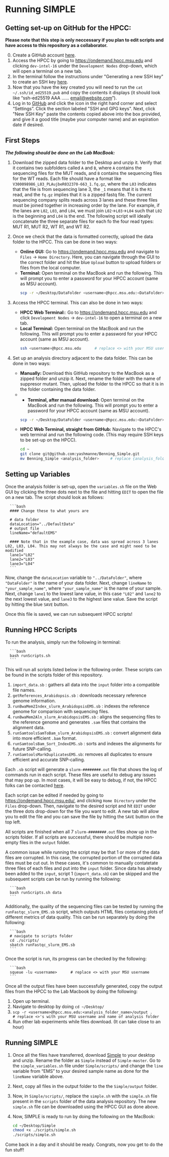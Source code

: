 # Running SIMPLE

## Getting set-up on GitHub for the HPCC:

**Please note that this step is only neccessary if you plan to edit scripts and have access to this repository as a collaborator.**

0. Create a GitHub account [here](https://github.com/).
1. Access the HPCC by going to https://ondemand.hpcc.msu.edu and clicking `dev-intel-16` under the `Development Nodes` drop-down, which will open a terminal on a new tab.
2. In the terminal follow the instructions under "Generating a new SSH key" to create an SSH key [here](https://docs.github.com/en/authentication/connecting-to-github-with-ssh/generating-a-new-ssh-key-and-adding-it-to-the-ssh-agent). 
3. Now that you have the key created you will need to run the `cat ~/.ssh/id_ed25519.pub` and copy the contents it displays (it should look like “ssh-ed25519 AAA …… email@website.com”).
4. Log in to [GitHub](https://github.com/) and click the icon in the right hand corner and select “Settings”. Click the section labeled "SSH and GPG keys". Next, click "New SSH Key" paste the contents copied above into the box provided, and give it a good title (maybe your computer name) and an expiration date if desired.

## First Steps

***The following should be done on the Lab MacBook:***

1. Download the zipped data folder to the Desktop and unzip it. Verify that it contains two subfolders called `A` and `B`, where `A` contains the sequencing files for the MUT reads, and `B` contains the sequencing files for the WT reads. Each file should have a format like `V300098986_L03_PLAujbeR032370-663_1.fq.gz`, where the `L03` indicates that the file is from sequencing lane 3, the `_1` means that it is the `R1` read, and the `fq.gz` implies that it is a zipped fastq file. The current sequencing company splits reads across 3 lanes and these three files must be joined together in increasing order by the lane. For example, if the lanes are `L02`, `L03`, and `L04`, we must join `L02`->`L03`->`L04` such that `L02` is the beginning and `L04` is the end. The following script will ideally concatenate the three separate files for each fo the four read types: MUT R1, MUT R2, WT R1, and WT R2.
   
2. Once we check that the data is formatted correctly, upload the data folder to the HPCC. This can be done in two ways:

    * **Online GUI:** Go to https://ondemand.hpcc.msu.edu and navigate to `Files` -> `Home Directory`. Here, you can navigate through the GUI to the correct folder and hit the blue `Upload` button to upload folders or files from the local computer.
    * **Terminal:** Open terminal on the MacBook and run the following. This will prompt you to enter a password for your HPCC account (same as MSU account).
      ```bash
      scp -r ~/Desktop/DataFolder <username>@hpcc.msu.edu:<DataFolder>     # replace <>'s with your MSU username and the name of your data folder
      ```
3. Access the HPCC terminal. This can also be done in two ways:

    * **HPCC Web Terminal:**: Go to https://ondemand.hpcc.msu.edu and click `Development Nodes` -> `dev-intel-16` to open a terminal on a new tab.  
    * **Local Terminal:** Open terminal on the MacBook and run the following. This will prompt you to enter a password for your HPCC account (same as MSU account).
      ```bash
      ssh <username>@hpcc.msu.edu      # replace <> with your MSU username 
      ```

4. Set up an analysis directory adjacent to the data folder. This can be done in two ways:

   * **Manually:** Download this GitHub repository to the MacBook as a zipped folder and unzip it. Next, rename the folder with the name of suppresor mutant. Then, upload the folder to the HPCC so that it is in the folder containing the data folder. 
   * * **Terminal, after manual download:** Open terminal on the MacBook and run the following. This will prompt you to enter a password for your HPCC account (same as MSU account).
      ```bash
      scp -r ~/Desktop/DataFolder <username>@hpcc.msu.edu:<DataFolder>     # replace <>'s with your MSU username and the name of your data folder
      ```
   * **HPCC Web Terminal, straight from GitHub:** Navigate to the HPCC's web terminal and run the following code. (This may require SSH keys to be set-up on the HPCC).
     ```bash
     cd ~
     git clone git@github.com:yashmanne/Benning_Simple.git
     mv Benning_Simple <analysis_folder>     # replace {analysis_folder} with {your_sample_name}
     ```

## Setting up Variables

Once the analysis folder is set-up, open the `variables.sh` file on the Web GUI by clicking the three dots next to the file and hitting `EDIT` to open the file on a new tab. The script should look as follows:

      ```bash
      #### Change these to what yours are

      # data folder
      dataLocation="../DefaultData"
      # output file
      lineName="defaultEMS"

      #### Note that in the example case, data was spread across 3 lanes L02, L03, L04. This may not always be the case and might need to be modified
      lane1="L02"
      lane2="L03"
      lane3="L04"
      ```
Now, change the `dataLocation` variable to `"../DataFolder"`, where `"DataFolder"` is the name of your data folder. Next, change `lineName` to `"your_sample_name"`, where `"your_sample_name"` is the name of your sample. Next, change `lane1` to the lowest lane value, in this case `"L02"` and `lane2` to the next lowest value, and `lane3` to the highest lane value. Save the script by hitting the blue `SAVE` button.

Once this file is saved, we can run subsequent HPCC scripts!

## Running HPCC Scripts

To run the analysis, simply run the following in terminal:

      ```bash
      bash runScripts.sh 
      ```

This will run all scripts listed below in the following order. These scripts can be found in the scripts folder of this repository.
   1. `import_data.sb` : gathers all data into the `input` folder into a compatible file names.
   2. `getReferences_Arabidopsis.sb` : downloads necessary reference genome information.
   3. `runBwaMem2Index_slurm_ArabidopsisEMS.sb` : indexes the reference genome for comparison with sequencing files.
   4. `runBwaMem2Aln_slurm_ArabidopsisEMS.sb` : aligns the sequencing files to the reference genome and generates `.sam` files that contains the alignment data.
   5. `runSamtoolsSamToBam_slurm_ArabidopsisEMS.sb` : convert alignment data into more efficient `.bam` format.
   6. `runSamtoolsBam_Sort_IndexEMS.sb` : sorts and indexes the alignments for future SNP-calling.
   7. `runSamtoolsMarkDuplicatesEMS.sb`: removes all duplicates to ensure efficient and accurate SNP-calling.

Each `.sb` script will generate a `slurm-########.out` file that shows the log of commands run in each script. These files are useful to debug any issues that may pop up. In most cases, it will be easy to debug, if not, the HPCC folks can be contacted [here](https://contact.icer.msu.edu/contact). 

Each script can be edited if needed by going to https://ondemand.hpcc.msu.edu/, and clicking `Home Directory` under the `Files` drop-down. Then, navigate to the desired script and hit `EDIT` under the three dots drop-down for the file you want to edit. A new tab will allow you to edit the file and you can save the file by hitting the `SAVE` button on the top left.

All scripts are finished when all 7 `slurm-########.out` files show up in the scripts folder. If all scripts are successful, there should be multiple non-empty files in the `output` folder.

A common issue while running the script may be that 1 or more of the data files are corrupted. In this case, the corrupted portion of the corrupted data files must be cut out. In these cases, it's common to manually contatetate three files of each files and put into the `input` folder. Since data has already been added to the `input`, script 1 (`import_data.sb`) can be skipped and the subsequent scripts can be run by running the following:

      ```bash
      bash runScripts.sh data
      ```

Additionally, the quality of the sequencing files can be tested by running the `runFastqc_slurm_EMS.sb` script, which outputs HTML files containing plots of different metrics of data quality. This can be run separately by doing the following:

      ```bash
      # navigate to scripts folder
      cd ./scripts/
      sbatch runFastqc_slurm_EMS.sb
      ``` 

Once the script is run, its progress can be checked by the following:

      ```bash 
      squeue -lu <username>      # replace <> with your MSU username 
      ```
 
Once all the output files have been successfully generated, copy the output files from the HPCC to the Lab Macbook by doing the following:

1. Open up terminal.
2. Navigate to desktop by doing `cd ~/Desktop/`
3. `scp -r <username>@hpcc.msu.edu:<analysis_folder_name>/output .      # replace <>'s with your MSU username and name of analysis folder `  
4. Run other lab experiments while files download. (It can take close to an hour)

## Running SIMPLE
1. Once all the files have transferred, download [Simple](https://github.com/wacguy/Simple) to your desktop and unzip. Rename the folder as `Simple` instead of `Simple-master`. Go to the `simple_variables.sh` file under `Simple/scripts/` and change the `line` variable from “EMS” to your desired sample name as done for the `lineName` variable above. 

2. Next, copy all files in the output folder to the the `Simple/output` folder.

3. Now, in `Simple/scripts/`, replace the `simple.sh` with the `simple.sh` file present in the `scripts` folder of the data analysis repository. The new `simple.sh` file can be downloaded using the HPCC GUI as done above.
      
<!--       ```bash
      cd ~/Desktop/Simple/scripts/
      scp <username>@hpcc.msu.edu:<analysis_folder>/scripts/simple.sh ./simple.sh      # replace <>'s with your MSU username and name of analysis folder
      ``` -->
 
4. Now, SIMPLE is ready to run by doing the following on the MacBook:

      ```bash
      cd ~/Desktop/Simple
      chmod +x ./scripts/simple.sh
      ./scripts/simple.sh
      ```

Come back in a day and it should be ready. Congrats, now you get to do the fun stuff!
